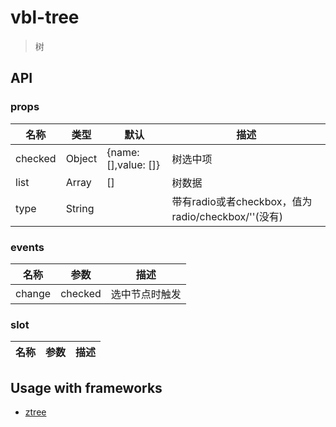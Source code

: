 # vbl-tree

>树

## API

### props
|名称|类型|默认|描述
|----|----|----|----
|checked|Object|{name: [],value: []}|树选中项
|list|Array|[]|树数据
|type|String||带有radio或者checkbox，值为radio/checkbox/''(没有)

### events
|名称|参数|描述
|----|----|----
|change|checked|选中节点时触发

### slot
|名称|参数|描述
|----|----|----

## Usage with frameworks

- [ztree](http://www.treejs.cn/)



